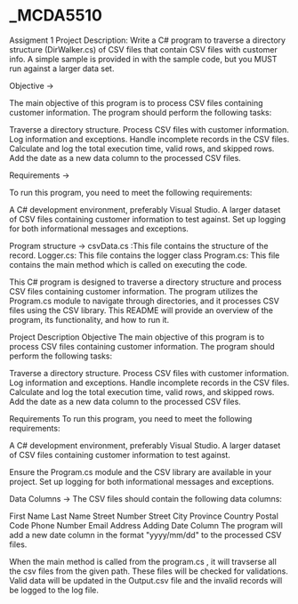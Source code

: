 # \_MCDA5510

Assigment 1
Project Description:
Write a C# program to traverse a directory structure (DirWalker.cs) of CSV files
that contain CSV files with customer info. A simple sample is provided in with the
sample code, but you MUST run against a larger data set.

Objective ->

The main objective of this program is to process CSV files containing customer information. The program should perform the following tasks:

Traverse a directory structure.
Process CSV files with customer information.
Log information and exceptions.
Handle incomplete records in the CSV files.
Calculate and log the total execution time, valid rows, and skipped rows.
Add the date as a new data column to the processed CSV files.

Requirements ->

To run this program, you need to meet the following requirements:

A C# development environment, preferably Visual Studio.
A larger dataset of CSV files containing customer information to test against.
Set up logging for both informational messages and exceptions.

Program structure ->
csvData.cs :This file contains the structure of the record.
Logger.cs: This file contains the logger class
Program.cs: This file contains the main method which is called on executing the code.


This C# program is designed to traverse a directory structure and process CSV files containing customer information. The program utilizes the Program.cs module to navigate through directories, and it processes CSV files using the CSV library. This README will provide an overview of the program, its functionality, and how to run it.


Project Description
Objective
The main objective of this program is to process CSV files containing customer information. The program should perform the following tasks:

Traverse a directory structure.
Process CSV files with customer information.
Log information and exceptions.
Handle incomplete records in the CSV files.
Calculate and log the total execution time, valid rows, and skipped rows.
Add the date as a new data column to the processed CSV files.

Requirements
To run this program, you need to meet the following requirements:

A C# development environment, preferably Visual Studio.
A larger dataset of CSV files containing customer information to test against.

Ensure the Program.cs module and the CSV library are available in your project.
Set up logging for both informational messages and exceptions.





Data Columns ->
The CSV files should contain the following data columns:

First Name
Last Name
Street Number
Street
City
Province
Country
Postal Code
Phone Number
Email Address
Adding Date Column
The program will add a new date column in the format "yyyy/mm/dd" to the processed CSV files.


When the main method is called from the program.cs , it will travserse all the csv files from the given path. These files will be checked for validations. Valid data will be updated in the Output.csv file and the invalid records will be logged to the log file.

